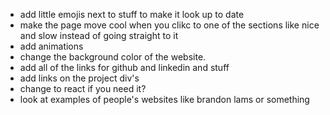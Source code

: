 - add little emojis next to stuff to make it look up to date
- make the page move cool when you clikc to one of the sections like nice and slow instead of going straight to it
- add animations 
- change the background color of the website.
- add all of the links for github and linkedin and stuff
- add links on the project div's
- change to react if you need it?
- look at examples of people's websites like brandon lams or something